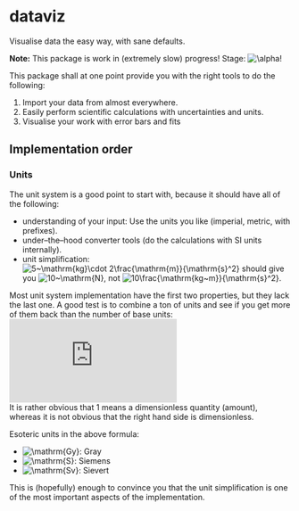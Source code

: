 # dataviz

Visualise data the easy way, with sane defaults.

**Note:** This package is work in (extremely slow) progress! Stage: ![\alpha](https://latex.codecogs.com/svg.latex?\inline%20%5Calpha)!

This package shall at one point provide you with the right tools to do the following:

1. Import your data from almost everywhere.
2. Easily perform scientific calculations with uncertainties and units.
3. Visualise your work with error bars and fits

## Implementation order

### Units

The unit system is a good point to start with, because it should have all of the following:

+ understanding of your input: Use the units you like (imperial, metric, with prefixes).
+ under–the–hood converter tools (do the calculations with SI units internally).
+ unit simplification: ![5~\mathrm{kg}\cdot 2\frac{\mathrm{m}}{\mathrm{s}^2}](https://latex.codecogs.com/svg.latex?\inline%205~%5Cmathrm%7Bkg%7D%5Ccdot+2%5Cfrac%7B%5Cmathrm%7Bm%7D%7D%7B%5Cmathrm%7Bs%7D%5E2%7D) should give you ![10~\mathrm{N}](https://latex.codecogs.com/svg.latex?\inline%2010~%5Cmathrm%7BN%7D), not ![10\frac{\mathrm{kg~m}}{\mathrm{s}^2}](https://latex.codecogs.com/svg.latex?\inline%2010%5Cfrac%7B%5Cmathrm%7Bkg~m%7D%7D%7B%5Cmathrm%7Bs%7D%5E2%7D).

Most unit system implementation have the first two properties, but they lack the last one. A good test is to combine a ton of units and see if you get more of them back than the number of base units:  
![1=\frac{\mathrm{J~C~mol~Sv~H}}{\mathrm{N~m}^3~\mathrm{s}^2~\mathrm{Gy~T~kat~\Omega~S}}](https://latex.codecogs.com/svg.latex?1%3D%5Cfrac%7B%5Cmathrm%7BJ~C~mol~Sv~H%7D%7D%7B%5Cmathrm%7BN~m%7D%5E3~%5Cmathrm%7Bs%7D%5E2~%5Cmathrm%7BGy~T~kat~%5COmega~S%7D%7D)  
It is rather obvious that 1 means a dimensionless quantity (amount), whereas it is not obvious that the right hand side is dimensionless.

Esoteric units in the above formula:

+ ![\mathrm{Gy}](https://latex.codecogs.com/svg.latex?\inline%20%5Cmathrm%7BGy%7D): Gray
+ ![\mathrm{S}](https://latex.codecogs.com/svg.latex?\inline%20%5Cmathrm%7BS%7D): Siemens
+ ![\mathrm{Sv}](https://latex.codecogs.com/svg.latex?\inline%20%5Cmathrm%7BSv%7D): Sievert

This is (hopefully) enough to convince you that the unit simplification is one of the most important aspects of the implementation.
